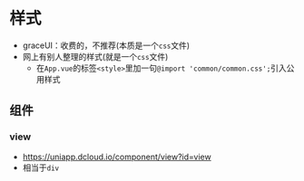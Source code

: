 # 样式

- graceUI：收费的，不推荐(本质是一个`css`文件)
- 网上有别人整理的样式(就是一个`css`文件)
  * 在`App.vue`的标签`<style>`里加一句`@import 'common/common.css';`引入公用样式 

## 组件
### view
- https://uniapp.dcloud.io/component/view?id=view
- 相当于`div`